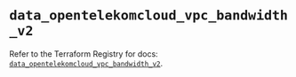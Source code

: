 # `data_opentelekomcloud_vpc_bandwidth_v2`

Refer to the Terraform Registry for docs: [`data_opentelekomcloud_vpc_bandwidth_v2`](https://registry.terraform.io/providers/opentelekomcloud/opentelekomcloud/1.36.39/docs/data-sources/vpc_bandwidth_v2).
